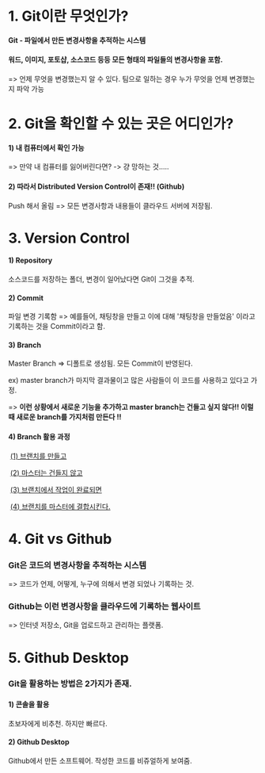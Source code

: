 # 1. Git이란 무엇인가?

#### Git - 파일에서 만든 변경사항을 추적하는 시스템 

#### 워드, 이미지, 포토샵, 소스코드 등등 모든 형태의 파일들의 변경사항을 포함.

=> 언제 무엇을 변경했는지 알 수 있다. 팀으로 일하는 경우 누가 무엇을 언제 변경했는지 파악 가능





# 2. Git을 확인할 수 있는 곳은 어디인가?

#### 	1) 내 컴퓨터에서 확인 가능

=> 만약 내 컴퓨터를 잃어버린다면? -> 걍 망하는 것.....

#### 	2) 따라서 Distributed Version Control이 존재!! (Github)

Push 해서 올림 => 모든 변경사항과 내용들이 클라우드 서버에 저장됨. 





# 3. Version Control

#### 	1) Repository

소스코드를 저장하는 폴더, 변경이 일어났다면 Git이 그것을 추적.

#### 	2) Commit

파일 변경 기록함 => 예를들어, 채팅창을 만들고 이에 대해 '채팅창을 만들었음' 이라고 기록하는 것을 Commit이라고 함. 

#### 	3) Branch

Master Branch => 디폴트로 생성됨. 모든 Commit이 반영된다.

ex)  master branch가 마지막 결과물이고 많은 사람들이 이 코드를 사용하고 있다고 가정.

=> **이런 상황에서 새로운 기능을 추가하고 master branch는 건들고 싶지 않다!! 이럴때 새로운 branch를 가지처럼 만든다 !!**

#### 	4) Branch 활용 과정

​	<u>(1) 브랜치를 만들고</u> 	

​	<u>(2) 마스터는 건들지 않고</u> 

​	<u>(3) 브랜치에서 작업이 완료되면</u> 					

​	<u>(4) 브랜치를 마스터에 결합시킨다.</u>





# 4. Git vs Github

### 	Git은 코드의 변경사항을 추적하는 시스템

=> 코드가 언제, 어떻게, 누구에 의해서 변경 되었나 기록하는 것.

### 	Github는 이런 변경사항을 클라우드에 기록하는 웹사이트

=> 인터넷 저장소, Git을 업로드하고 관리하는 플랫폼.





# 5. Github Desktop

### Git을 활용하는 방법은 2가지가 존재.

#### 	1) 콘솔을 활용

초보자에게 비추천. 하지만 빠르다.

#### 	2) Github Desktop

Github에서 만든 소프트웨어. 작성한 코드를 비쥬얼하게 보여줌.

